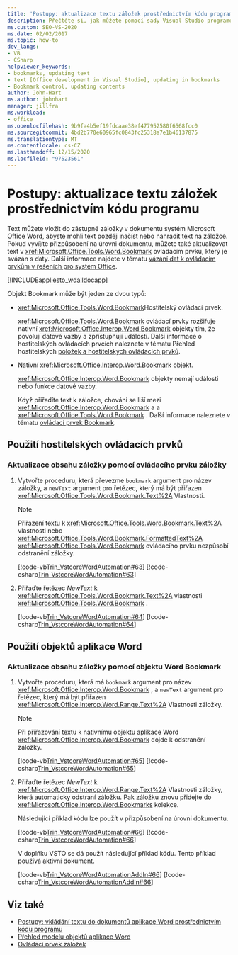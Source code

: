 ```yaml
---
title: 'Postupy: aktualizace textu záložek prostřednictvím kódu programu'
description: Přečtěte si, jak můžete pomocí sady Visual Studio programově vkládat text do zástupné záložky v dokumentu Microsoft Wordu.
ms.custom: SEO-VS-2020
ms.date: 02/02/2017
ms.topic: how-to
dev_langs:
- VB
- CSharp
helpviewer_keywords:
- bookmarks, updating text
- text [Office development in Visual Studio], updating in bookmarks
- Bookmark control, updating contents
author: John-Hart
ms.author: johnhart
manager: jillfra
ms.workload:
- office
ms.openlocfilehash: 9b9fa4b5ef19fdcaae38ef477952580f6568fcc0
ms.sourcegitcommit: 4bd2b770e60965fc0843fc25318a7e1b46137875
ms.translationtype: MT
ms.contentlocale: cs-CZ
ms.lasthandoff: 12/15/2020
ms.locfileid: "97523561"
---
```

# <a name="how-to-programmatically-update-bookmark-text"></a>Postupy: aktualizace textu záložek prostřednictvím kódu programu
  Text můžete vložit do zástupné záložky v dokumentu systém Microsoft Office Word, abyste mohli text později načíst nebo nahradit text na záložce. Pokud vyvíjíte přizpůsobení na úrovni dokumentu, můžete také aktualizovat text v <xref:Microsoft.Office.Tools.Word.Bookmark> ovládacím prvku, který je svázán s daty. Další informace najdete v tématu [vázání dat k ovládacím prvkům v řešeních pro systém Office](../vsto/binding-data-to-controls-in-office-solutions.md).

 [!INCLUDE[appliesto_wdalldocapp](../vsto/includes/appliesto-wdalldocapp-md.md)]

 Objekt Bookmark může být jeden ze dvou typů:

- <xref:Microsoft.Office.Tools.Word.Bookmark>Hostitelský ovládací prvek.

   <xref:Microsoft.Office.Tools.Word.Bookmark> ovládací prvky rozšiřuje nativní <xref:Microsoft.Office.Interop.Word.Bookmark> objekty tím, že povolují datové vazby a zpřístupňují události. Další informace o hostitelských ovládacích prvcích naleznete v tématu Přehled hostitelských [položek a hostitelských ovládacích prvků](../vsto/host-items-and-host-controls-overview.md).

- Nativní <xref:Microsoft.Office.Interop.Word.Bookmark> objekt.

   <xref:Microsoft.Office.Interop.Word.Bookmark> objekty nemají události nebo funkce datové vazby.

  Když přiřadíte text k záložce, chování se liší mezi <xref:Microsoft.Office.Interop.Word.Bookmark> a a <xref:Microsoft.Office.Tools.Word.Bookmark> . Další informace naleznete v tématu [ovládací prvek Bookmark](../vsto/bookmark-control.md).

## <a name="use-host-controls"></a>Použití hostitelských ovládacích prvků

### <a name="to-update-bookmark-contents-using-a-bookmark-control"></a>Aktualizace obsahu záložky pomocí ovládacího prvku záložky

1. Vytvořte proceduru, která převezme `bookmark` argument pro název záložky, a `newText` argument pro řetězec, který má být přiřazen <xref:Microsoft.Office.Tools.Word.Bookmark.Text%2A> Vlastnosti.

    > [!NOTE]
    > Přiřazení textu k <xref:Microsoft.Office.Tools.Word.Bookmark.Text%2A> vlastnosti nebo <xref:Microsoft.Office.Tools.Word.Bookmark.FormattedText%2A> <xref:Microsoft.Office.Tools.Word.Bookmark> ovládacího prvku nezpůsobí odstranění záložky.

     [!code-vb[Trin_VstcoreWordAutomation#63](../vsto/codesnippet/VisualBasic/Trin_VstcoreWordAutomationVB/ThisDocument.vb#63)]
     [!code-csharp[Trin_VstcoreWordAutomation#63](../vsto/codesnippet/CSharp/Trin_VstcoreWordAutomationCS/ThisDocument.cs#63)]

2. Přiřaďte řetězec *NewText* k <xref:Microsoft.Office.Tools.Word.Bookmark.Text%2A> vlastnosti <xref:Microsoft.Office.Tools.Word.Bookmark> .

     [!code-vb[Trin_VstcoreWordAutomation#64](../vsto/codesnippet/VisualBasic/Trin_VstcoreWordAutomationVB/ThisDocument.vb#64)]
     [!code-csharp[Trin_VstcoreWordAutomation#64](../vsto/codesnippet/CSharp/Trin_VstcoreWordAutomationCS/ThisDocument.cs#64)]

## <a name="use-word-objects"></a>Použití objektů aplikace Word

### <a name="to-update-bookmark-contents-using-a-word-bookmark-object"></a>Aktualizace obsahu záložky pomocí objektu Word Bookmark

1. Vytvořte proceduru, která má `bookmark` argument pro název <xref:Microsoft.Office.Interop.Word.Bookmark> , a `newText` argument pro řetězec, který má být přiřazen <xref:Microsoft.Office.Interop.Word.Range.Text%2A> Vlastnosti záložky.

    > [!NOTE]
    > Při přiřazování textu k nativnímu objektu aplikace Word <xref:Microsoft.Office.Interop.Word.Bookmark> dojde k odstranění záložky.

     [!code-vb[Trin_VstcoreWordAutomation#65](../vsto/codesnippet/VisualBasic/Trin_VstcoreWordAutomationVB/ThisDocument.vb#65)]
     [!code-csharp[Trin_VstcoreWordAutomation#65](../vsto/codesnippet/CSharp/Trin_VstcoreWordAutomationCS/ThisDocument.cs#65)]

2. Přiřaďte řetězec *NewText* k <xref:Microsoft.Office.Interop.Word.Range.Text%2A> Vlastnosti záložky, která automaticky odstraní záložku. Pak záložku znovu přidejte do <xref:Microsoft.Office.Interop.Word.Bookmarks> kolekce.

     Následující příklad kódu lze použít v přizpůsobení na úrovni dokumentu.

     [!code-vb[Trin_VstcoreWordAutomation#66](../vsto/codesnippet/VisualBasic/Trin_VstcoreWordAutomationVB/ThisDocument.vb#66)]
     [!code-csharp[Trin_VstcoreWordAutomation#66](../vsto/codesnippet/CSharp/Trin_VstcoreWordAutomationCS/ThisDocument.cs#66)]

     V doplňku VSTO se dá použít následující příklad kódu. Tento příklad používá aktivní dokument.

     [!code-vb[Trin_VstcoreWordAutomationAddIn#66](../vsto/codesnippet/VisualBasic/Trin_VstcoreWordAutomationAddIn/ThisAddIn.vb#66)]
     [!code-csharp[Trin_VstcoreWordAutomationAddIn#66](../vsto/codesnippet/CSharp/Trin_VstcoreWordAutomationAddIn/ThisAddIn.cs#66)]

## <a name="see-also"></a>Viz také
- [Postupy: vkládání textu do dokumentů aplikace Word prostřednictvím kódu programu](../vsto/how-to-programmatically-insert-text-into-word-documents.md)
- [Přehled modelu objektů aplikace Word](../vsto/word-object-model-overview.md)
- [Ovládací prvek záložek](../vsto/bookmark-control.md)
